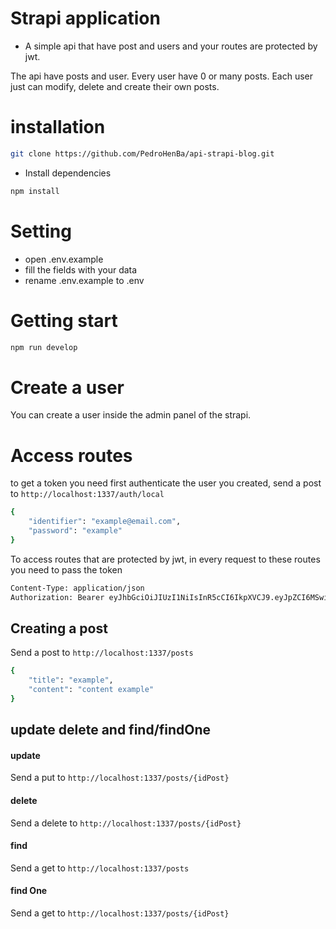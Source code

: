 
# Strapi application

- A simple api that have post and users and your routes are protected by
jwt.

<p>
 The api have posts and user. Every user have 0 or many posts. Each user just can modify, delete and create their own posts.
</p>

<h1>installation</h1>

```bash
git clone https://github.com/PedroHenBa/api-strapi-blog.git
```
- Install dependencies

```bash
npm install
```

<h1>Setting</h1>

- open .env.example
- fill the fields with your data
- rename .env.example to .env

<h1>Getting start</h1>

```bash
npm run develop
```

<h1>Create a user</h1>

You can create a user inside the admin panel of the strapi.

<h1>Access routes</h1>

to get a token you need first authenticate the user you created, send a post to `http://localhost:1337/auth/local`

```bash
{
    "identifier": "example@email.com",
    "password": "example"
}
```

To access routes that are protected by jwt, in every request to these routes you need to pass the token

```bash
Content-Type: application/json
Authorization: Bearer eyJhbGciOiJIUzI1NiIsInR5cCI6IkpXVCJ9.eyJpZCI6MSwiZW1haWwiOiJtYXJpYUBlbWFpbC5jb20iLCJpYXQiOjE2MzExMTAwMjYsImV4cCI6MTYzMTExNzIyNn0.1ZPQwBzmI_HTss5oCSpXtZKHuKtmDTyagCst0x4-GCY
```

<h2>Creating a post</h2>

Send a post to `http://localhost:1337/posts`

```bash
{
    "title": "example",
    "content": "content example"
}
```

<h2>update delete and find/findOne</h2>

<h4>update</h4>

Send a put to `http://localhost:1337/posts/{idPost}`

<h4>delete</h4>

Send a delete to `http://localhost:1337/posts/{idPost}`

<h4>find</h4>

Send a get to `http://localhost:1337/posts`

<h4>find One</h4>

Send a get to `http://localhost:1337/posts/{idPost}`


